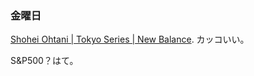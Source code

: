 ### 金曜日

[Shohei Ohtani | Tokyo Series | New Balance](https://www.youtube.com/watch?v=65FP0UQaKoA).
カッコいい。

S&P500？はて。